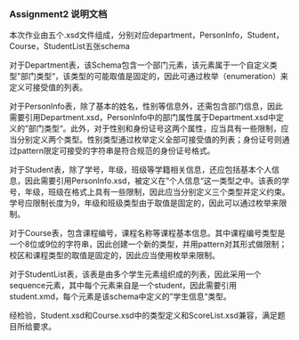 ### Assignment2 说明文档

本次作业由五个.xsd文件组成，分别对应department，PersonInfo，Student，Course，StudentList五张schema

对于Department表，该Schema包含一个部门元素，该元素属于一个自定义类型”部门类型“，该类型的可能取值是固定的，因此可通过枚举（enumeration）来定义可接受值的列表。

对于PersonInfo表，除了基本的姓名，性别等信息外，还需包含部门信息，因此需要引用Department.xsd，PersonInfo中的部门属性属于Department.xsd中定义的”部门类型“。此外，对于性别和身份证号这两个属性，应当具有一些限制，应当分别定义两个类型。性别类型通过枚举定义全部可接受值的列表；身份证号则通过pattern限定可接受的字符串是符合规范的身份证号格式。

对于Student表，除了学号，年级，班级等学籍相关信息，还应包括基本个人信息，因此需要引用PersonInfo.xsd，被定义在”个人信息“这一类型之中。该表的学号，年级，班级在格式上具有一些限制，因此应当分别定义三个类型并定义约束。学号应限制长度为9，年级和班级类型由于取值是固定的，因此可以通过枚举来限制。

对于Course表，包含课程编号，课程名称等课程基本信息。其中课程编号类型是一个8位或9位的字符串，因此创建一个新的类型，并用pattern对其形式做限制；校区和课程类型的取值是固定的，因此应当使用枚举来限制。

对于StudentList表，该表是由多个学生元素组织成的列表，因此采用一个sequence元素，其中每个元素来自是一个student，因此需要引用student.xmd，每个元素是该schema中定义的”学生信息“类型。

经检验，Student.xsd和Course.xsd中的类型定义和ScoreList.xsd兼容，满足题目所给要求。